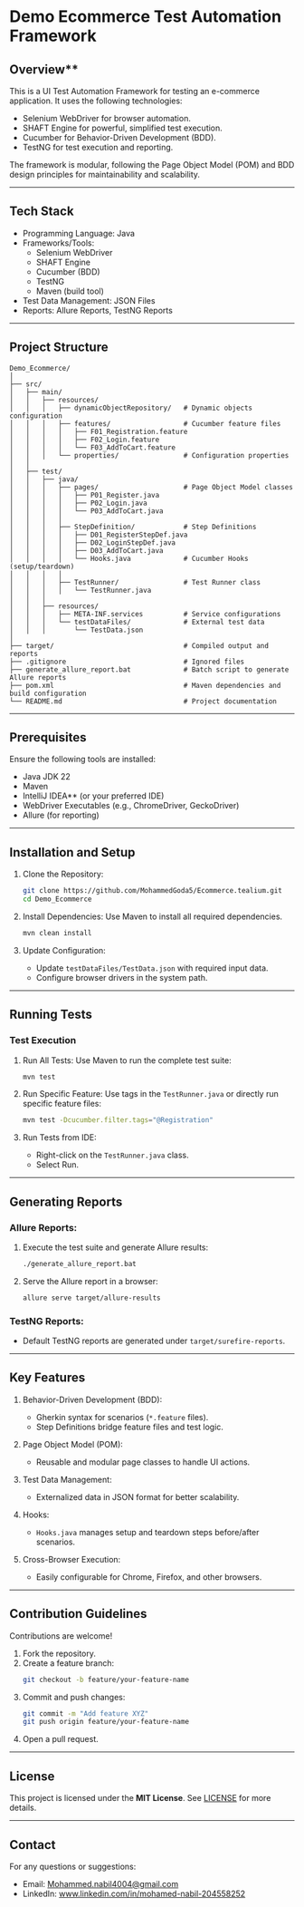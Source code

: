 

# Demo Ecommerce Test Automation Framework

## Overview**

This is a UI Test Automation Framework for testing an e-commerce application. It uses the following technologies:
- Selenium WebDriver for browser automation.
- SHAFT Engine for powerful, simplified test execution.
- Cucumber for Behavior-Driven Development (BDD).
- TestNG for test execution and reporting.

The framework is modular, following the Page Object Model (POM) and BDD design principles for maintainability and scalability.

---

## Tech Stack

- Programming Language: Java
- Frameworks/Tools:
    - Selenium WebDriver
    - SHAFT Engine
    - Cucumber (BDD)
    - TestNG
    - Maven (build tool)
- Test Data Management: JSON Files
- Reports: Allure Reports, TestNG Reports

---

## Project Structure

```
Demo_Ecommerce/
│
├── src/
│   ├── main/
│   │   ├── resources/
│   │   │   ├── dynamicObjectRepository/   # Dynamic objects configuration
│   │   │   ├── features/                  # Cucumber feature files
│   │   │   │   ├── F01_Registration.feature
│   │   │   │   ├── F02_Login.feature
│   │   │   │   └── F03_AddToCart.feature
│   │   │   └── properties/                # Configuration properties
│   │
│   ├── test/
│   │   ├── java/
│   │   │   ├── pages/                     # Page Object Model classes
│   │   │   │   ├── P01_Register.java
│   │   │   │   ├── P02_Login.java
│   │   │   │   └── P03_AddToCart.java
│   │   │   │
│   │   │   ├── StepDefinition/            # Step Definitions
│   │   │   │   ├── D01_RegisterStepDef.java
│   │   │   │   ├── D02_LoginStepDef.java
│   │   │   │   ├── D03_AddToCart.java
│   │   │   │   └── Hooks.java             # Cucumber Hooks (setup/teardown)
│   │   │   │
│   │   │   ├── TestRunner/                # Test Runner class
│   │   │   │   └── TestRunner.java
│   │   │
│   │   ├── resources/
│   │   │   ├── META-INF.services          # Service configurations
│   │   │   └── testDataFiles/             # External test data
│   │   │       └── TestData.json
│
├── target/                                # Compiled output and reports
├── .gitignore                             # Ignored files
├── generate_allure_report.bat             # Batch script to generate Allure reports
├── pom.xml                                # Maven dependencies and build configuration
└── README.md                              # Project documentation
```

---

## Prerequisites

Ensure the following tools are installed:

- Java JDK 22
- Maven
- IntelliJ IDEA** (or your preferred IDE)
- WebDriver Executables (e.g., ChromeDriver, GeckoDriver)
- Allure (for reporting)

---

## Installation and Setup

1. Clone the Repository:
   ```bash
   git clone https://github.com/MohammedGoda5/Ecommerce.tealium.git
   cd Demo_Ecommerce
   ```

2. Install Dependencies:
   Use Maven to install all required dependencies.
   ```bash
   mvn clean install
   ```

3. Update Configuration:
    - Update `testDataFiles/TestData.json` with required input data.
    - Configure browser drivers in the system path.

---

## Running Tests

### Test Execution

1. Run All Tests:
   Use Maven to run the complete test suite:
   ```bash
   mvn test
   ```

2. Run Specific Feature:
   Use tags in the `TestRunner.java` or directly run specific feature files:
   ```bash
   mvn test -Dcucumber.filter.tags="@Registration"
   ```

3. Run Tests from IDE:
    - Right-click on the `TestRunner.java` class.
    - Select Run.

---

## Generating Reports

### Allure Reports:
1. Execute the test suite and generate Allure results:
   ```bash
   ./generate_allure_report.bat
   ```

2. Serve the Allure report in a browser:
   ```bash
   allure serve target/allure-results
   ```

### TestNG Reports:
- Default TestNG reports are generated under `target/surefire-reports`.

---

## Key Features

1. Behavior-Driven Development (BDD):
    - Gherkin syntax for scenarios (`*.feature` files).
    - Step Definitions bridge feature files and test logic.

2. Page Object Model (POM):
    - Reusable and modular page classes to handle UI actions.

3. Test Data Management:
    - Externalized data in JSON format for better scalability.

4. Hooks:
    - `Hooks.java` manages setup and teardown steps before/after scenarios.

5. Cross-Browser Execution:
    - Easily configurable for Chrome, Firefox, and other browsers.

---

## Contribution Guidelines

Contributions are welcome!
1. Fork the repository.
2. Create a feature branch:
   ```bash
   git checkout -b feature/your-feature-name
   ```
3. Commit and push changes:
   ```bash
   git commit -m "Add feature XYZ"
   git push origin feature/your-feature-name
   ```
4. Open a pull request.

---

## License

This project is licensed under the **MIT License**. See [LICENSE](LICENSE) for more details.

---

## Contact

For any questions or suggestions:
- Email: Mohammed.nabil4004@gmail.com  
- LinkedIn: www.linkedin.com/in/mohamed-nabil-204558252
